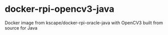 # docker-rpi-opencv3-java
Docker image from kscape/docker-rpi-oracle-java with OpenCV3 built from source for Java
